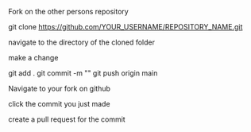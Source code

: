 Fork on the other persons repository 

git clone https://github.com/YOUR_USERNAME/REPOSITORY_NAME.git

navigate to the directory of the cloned folder

make a change

git add .
git commit -m ""
git push origin main

Navigate to your fork on github

click the commit you just made

create a pull request for the commit


